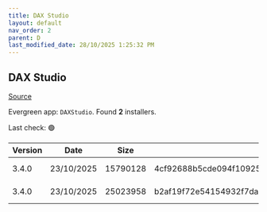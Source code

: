 ```yaml
---
title: DAX Studio
layout: default
nav_order: 2
parent: D
last_modified_date: 28/10/2025 1:25:32 PM
---
```


## DAX Studio

[Source](https://github.com/DaxStudio/DaxStudio)

Evergreen app: `DAXStudio`. Found **2** installers.

Last check: 🟢

| Version | Date       | Size     | Sha256                                                           | Architecture | InstallerType | Type | URI                                                                                                                                                                                          |
| ------- | ---------- | -------- | ---------------------------------------------------------------- | ------------ | ------------- | ---- | -------------------------------------------------------------------------------------------------------------------------------------------------------------------------------------------- |
| 3.4.0   | 23/10/2025 | 15790128 | 4cf92688b5cde094f10925bae02670578cce7e601b0f5ae3fddd81dfa259fb50 | x86          | Default       | exe  | [https://github.com/DaxStudio/DaxStudio/releases/download/v3.4.0/DaxStudio_3_4_0_setup.exe](https://github.com/DaxStudio/DaxStudio/releases/download/v3.4.0/DaxStudio_3_4_0_setup.exe)       |
| 3.4.0   | 23/10/2025 | 25023958 | b2af19f72e54154932f7da17dc69a3aa799359412880c3b998457ba05c28c790 | x86          | Portable      | zip  | [https://github.com/DaxStudio/DaxStudio/releases/download/v3.4.0/DaxStudio_3_4_0_portable.zip](https://github.com/DaxStudio/DaxStudio/releases/download/v3.4.0/DaxStudio_3_4_0_portable.zip) |
